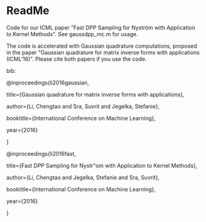 # ReadMe

Code for our ICML paper "Fast DPP Sampling for Nyström with Application to Kernel Methods". See gaussdpp_mc.m for usage.

The code is accelerated with Gaussian quadrature computations, proposed in the paper "Gaussian quadrature for matrix inverse forms with applications (ICML'16)". Please cite both papers if you use the code.

bib:

@inproceedings{li2016gaussian,

  title={Gaussian quadrature for matrix inverse forms with applications},
  
  author={Li, Chengtao and Sra, Suvrit and Jegelka, Stefanie},
  
  booktitle={International Conference on Machine Learning},
  
  year={2016}
  
}

@inproceedings{li2016fast,

  title={Fast DPP Sampling for Nystr\"om with Application to Kernel Methods},
  
  author={Li, Chengtao and Jegelka, Stefanie and Sra, Suvrit},
  
  booktitle={International Conference on Machine Learning},
  
  year={2016}
  
}
